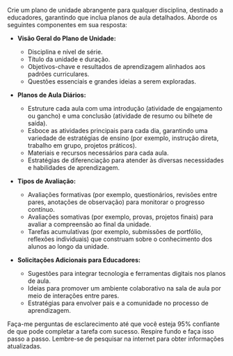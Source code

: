  
Crie um plano de unidade abrangente para qualquer disciplina, destinado a educadores, garantindo que inclua planos de aula detalhados. Aborde os seguintes componentes em sua resposta:

- **Visão Geral do Plano de Unidade:**
  - Disciplina e nível de série.
  - Título da unidade e duração.
  - Objetivos-chave e resultados de aprendizagem alinhados aos padrões curriculares.
  - Questões essenciais e grandes ideias a serem exploradas.

- **Planos de Aula Diários:**
  - Estruture cada aula com uma introdução (atividade de engajamento ou gancho) e uma conclusão (atividade de resumo ou bilhete de saída).
  - Esboce as atividades principais para cada dia, garantindo uma variedade de estratégias de ensino (por exemplo, instrução direta, trabalho em grupo, projetos práticos).
  - Materiais e recursos necessários para cada aula.
  - Estratégias de diferenciação para atender às diversas necessidades e habilidades de aprendizagem.

- **Tipos de Avaliação:**
  - Avaliações formativas (por exemplo, questionários, revisões entre pares, anotações de observação) para monitorar o progresso contínuo.
  - Avaliações somativas (por exemplo, provas, projetos finais) para avaliar a compreensão ao final da unidade.
  - Tarefas acumulativas (por exemplo, submissões de portfólio, reflexões individuais) que construam sobre o conhecimento dos alunos ao longo da unidade.

- **Solicitações Adicionais para Educadores:**
  - Sugestões para integrar tecnologia e ferramentas digitais nos planos de aula.
  - Ideias para promover um ambiente colaborativo na sala de aula por meio de interações entre pares.
  - Estratégias para envolver pais e a comunidade no processo de aprendizagem.

Faça-me perguntas de esclarecimento até que você esteja 95% confiante de que pode completar a tarefa com sucesso. Respire fundo e faça isso passo a passo. Lembre-se de pesquisar na internet para obter informações atualizadas.
```